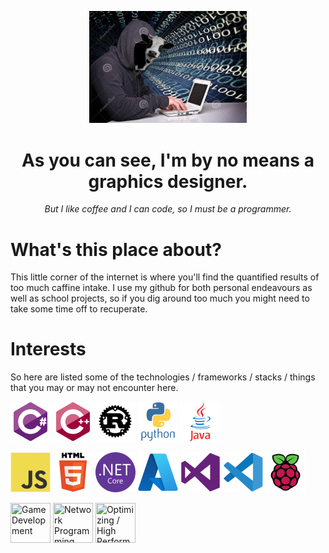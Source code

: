 
<p align="center">
  <img src="moolicc.png" width="50%" />
  
  <h1 align="center">As you can see, I'm by no means a graphics designer.</h1>
  <p align="center"><i>But I like coffee and I can code, so I must be a programmer.</i></p>
</p>

# What's this place about?

This little corner of the internet is where you'll find the quantified results of too much caffine intake.
I use my github for both personal endeavours as well as school projects, so if you dig around too much you might need to take some time off to recuperate.

# Interests

So here are listed some of the technologies / frameworks / stacks / things that you may or may not encounter here.

<p>
  <script type="text/js">
    console.log("test");
  </script>
  <img src="https://github.com/devicons/devicon/blob/master/icons/csharp/csharp-original.svg" title="CSharp" width="64" height="64">
  <img src="https://github.com/devicons/devicon/blob/master/icons/cplusplus/cplusplus-original.svg" title="C / C++" width="64" height="64">  
  <img src="https://github.com/devicons/devicon/blob/master/icons/rust/rust-plain.svg" title="Rust" width="64" height="64">
  <img src="https://github.com/devicons/devicon/blob/master/icons/python/python-original-wordmark.svg" title="Python" width="64" height="64">
  <img src="https://github.com/devicons/devicon/blob/master/icons/java/java-original-wordmark.svg" title="Java" width="64" height="64">
</p>
<p>
  <img src="https://github.com/devicons/devicon/blob/master/icons/javascript/javascript-original.svg" title="JavaScript" width="64" height="64">
  <img src="https://github.com/devicons/devicon/blob/master/icons/html5/html5-original-wordmark.svg" title="HTML" width="64" height="64">
  <img src="https://github.com/devicons/devicon/blob/master/icons/dotnetcore/dotnetcore-original.svg" title=".NET Core" width="64" height="64">
  <img src="https://github.com/devicons/devicon/blob/master/icons/azure/azure-original.svg" title="Azure Things" width="64" height="64">
  <img src="https://github.com/devicons/devicon/blob/master/icons/visualstudio/visualstudio-plain.svg" title="Visual Studio" width="64" height="64">
  <img src="https://github.com/devicons/devicon/blob/master/icons/vscode/vscode-original.svg" title="VS Code" width="64" height="64">
  <img src="https://github.com/devicons/devicon/blob/master/icons/raspberrypi/raspberrypi-original.svg" title="RaspberryPi Things" width="64" height="64">
</p> 
<p>
  <img src="https://github.com/twbs/icons/blob/a1ba55ec185cabb893ff5a7de205840a5d0b9711/icons/controller.svg" title="Game Development" width="64" 
  <img src="https://github.com/twbs/icons/blob/main/icons/gear.svg" title="Compilers" width="64" height="64">
  <img src="https://github.com/twbs/icons/blob/a1ba55ec185cabb893ff5a7de205840a5d0b9711/icons/wifi.svg" title="Network Programming" width="64" height="64">
  <img src="https://github.com/twbs/icons/blob/a1ba55ec185cabb893ff5a7de205840a5d0b9711/icons/search.svg" title="Optimizing / High Performance Code" width="64" height="64">
</p>
